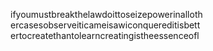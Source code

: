 ifyoumustbreakthelawdoittoseizepowerinalloth
ercasesobserveiticameisawiconquereditisbett
ertocreatethantolearncreatingistheessenceofl
